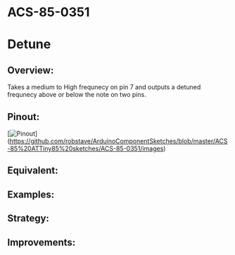 # ACS-85-0351
Detune
==============

## Overview:
Takes a medium to High frequnecy on pin 7 and outputs a detuned frequnecy above or below the note on two pins.


 
 
## Pinout:
[![Pinout](https://github.com/robstave/ArduinoComponentSketches/blob/master/ACS-85%20ATTiny85%20sketches/ACS-85-0351/images/acs-85-0351.png)] (https://github.com/robstave/ArduinoComponentSketches/blob/master/ACS-85%20ATTiny85%20sketches/ACS-85-0351/images)


## Equivalent:


## Examples:
 

## Strategy:
 

## Improvements:


